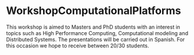 # WorkshopComputationalPlatforms
This workshop is aimed to Masters and PhD students with an interest in topics such as High Performance Computing, Computational modeling and Distributed Systems. The presentations will be carried out in Spanish. For this occasion we hope to receive between 20/30 students.
